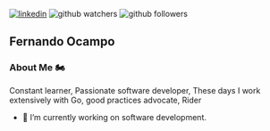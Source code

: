 [![linkedin](https://img.shields.io/badge/LinkedIn-0077B5?style=flat&logo=linkedin&logoColor=white)](https://www.linkedin.com/in/fernando-enrique-ocampo-calero-55364023/) ![github watchers](https://img.shields.io/github/watchers/fernandoocampo/fernandoocampo?style=social) ![github followers](https://img.shields.io/github/followers/fernandoocampo?style=Follow)

## Fernando Ocampo

### About Me 🏍️

Constant learner, Passionate software developer, These days I work extensively with Go, good practices advocate,  Rider

- 🔭 I’m currently working on software development.


<!--
**fernandoocampo/fernandoocampo** is a ✨ _special_ ✨ repository because its `README.md` (this file) appears on your GitHub profile.

Here are some ideas to get you started:

- 🔭 I’m currently working on ...
- 🌱 I’m currently learning ...
- 👯 I’m looking to collaborate on ...
- 🤔 I’m looking for help with ...
- 💬 Ask me about ...
- 📫 How to reach me: ...
- 😄 Pronouns: ...
- ⚡ Fun fact: ...
-->
